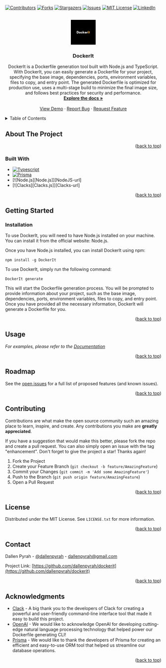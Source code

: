 <!-- Improved compatibility of back to top link: See: https://github.com/othneildrew/Best-README-Template/pull/73 -->
<a name="readme-top"></a>
<!--
*** Thanks for checking out the Best-README-Template. If you have a suggestion
*** that would make this better, please fork the repo and create a pull request
*** or simply open an issue with the tag "enhancement".
*** Don't forget to give the project a star!
*** Thanks again! Now go create something AMAZING! :D
-->



<!-- PROJECT SHIELDS -->
<!--
*** I'm using markdown "reference style" links for readability.
*** Reference links are enclosed in brackets [ ] instead of parentheses ( ).
*** See the bottom of this document for the declaration of the reference variables
*** for contributors-url, forks-url, etc. This is an optional, concise syntax you may use.
*** https://www.markdownguide.org/basic-syntax/#reference-style-links
-->
[![Contributors][contributors-shield]][contributors-url]
[![Forks][forks-shield]][forks-url]
[![Stargazers][stars-shield]][stars-url]
[![Issues][issues-shield]][issues-url]
[![MIT License][license-shield]][license-url]
[![LinkedIn][linkedin-shield]][linkedin-url]



<!-- PROJECT LOGO -->
<br />
<div align="center">
  <a href="https://github.com/dallenpyrah/dockerit">
    <img src="images/logo.png" alt="Logo" width="80" height="80">
  </a>

<h3 align="center">DockerIt</h3>

  <p align="center">
    DockerIt is a Dockerfile generation tool built with Node.js and TypeScript. With DockerIt, you can easily generate a Dockerfile for your project, specifying the base image, dependencies, ports, environment variables, files to copy, and entry point. The generated Dockerfile is optimized for production use, uses a multi-stage build to minimize the final image size, and follows best practices for security and performance.
    <br />
    <a href="https://probable-degree-a99.notion.site/DockerIt-Documentation-e242a154d9f64344bf68b1b560006e3b"><strong>Explore the docs »</strong></a>
    <br />
    <br />
    <a href="https://github.com/dallenpyrah/dockerit">View Demo</a>
    ·
    <a href="https://github.com/dallenpyrah/dockerit/issues">Report Bug</a>
    ·
    <a href="https://github.com/dallenpyrah/dockerit/issues">Request Feature</a>
  </p>
</div>



<!-- TABLE OF CONTENTS -->
<details>
  <summary>Table of Contents</summary>
  <ol>
    <li>
      <a href="#about-the-project">About The Project</a>
      <ul>
        <li><a href="#built-with">Built With</a></li>
      </ul>
    </li>
    <li>
      <a href="#getting-started">Getting Started</a>
      <ul>
        <li><a href="#prerequisites">Prerequisites</a></li>
        <li><a href="#installation">Installation</a></li>
      </ul>
    </li>
    <li><a href="#usage">Usage</a></li>
    <li><a href="#roadmap">Roadmap</a></li>
    <li><a href="#contributing">Contributing</a></li>
    <li><a href="#license">License</a></li>
    <li><a href="#contact">Contact</a></li>
    <li><a href="#acknowledgments">Acknowledgments</a></li>
  </ol>
</details>



<!-- ABOUT THE PROJECT -->
## About The Project

<p align="right">(<a href="#readme-top">back to top</a>)</p>



### Built With

* [![Typescript][Typescript.ts]][Typescript-url]
* [![Prisma][Prisma.p]][Prisma-url]
* [![Node.js][Node.js]][NodeJS-url]
* [![Clacks][Clacks.js]][Clacks-url]

<p align="right">(<a href="#readme-top">back to top</a>)</p>



<!-- GETTING STARTED -->
## Getting Started


### Installation

To use DockerIt, you will need to have Node.js installed on your machine. You can install it from the official website: Node.js.

Once you have Node.js installed, you can install DockerIt using npm:

```
npm install -g DockerIt
```

To use DockerIt, simply run the following command:

```
DockerIt generate
```

This will start the Dockerfile generation process. You will be prompted to provide information about your project, such as the base image, dependencies, ports, environment variables, files to copy, and entry point. Once you have provided all the necessary information, DockerIt will generate a Dockerfile for you.

<p align="right">(<a href="#readme-top">back to top</a>)</p>



<!-- USAGE EXAMPLES -->
## Usage

_For examples, please refer to the [Documentation](https://probable-degree-a99.notion.site/DockerIt-Documentation-e242a154d9f64344bf68b1b560006e3b)_

<p align="right">(<a href="#readme-top">back to top</a>)</p>



<!-- ROADMAP -->
## Roadmap

See the [open issues](https://github.com/github_username/repo_name/issues) for a full list of proposed features (and known issues).

<p align="right">(<a href="#readme-top">back to top</a>)</p>



<!-- CONTRIBUTING -->
## Contributing

Contributions are what make the open source community such an amazing place to learn, inspire, and create. Any contributions you make are **greatly appreciated**.

If you have a suggestion that would make this better, please fork the repo and create a pull request. You can also simply open an issue with the tag "enhancement".
Don't forget to give the project a star! Thanks again!

1. Fork the Project
2. Create your Feature Branch (`git checkout -b feature/AmazingFeature`)
3. Commit your Changes (`git commit -m 'Add some AmazingFeature'`)
4. Push to the Branch (`git push origin feature/AmazingFeature`)
5. Open a Pull Request

<p align="right">(<a href="#readme-top">back to top</a>)</p>



<!-- LICENSE -->
## License

Distributed under the MIT License. See `LICENSE.txt` for more information.

<p align="right">(<a href="#readme-top">back to top</a>)</p>



<!-- CONTACT -->
## Contact

Dallen Pyrah - [@dallenpyrah](https://twitter.com/dallenpyrah) - dallenpyrah@gmail.com

Project Link: [https://github.com/dallenpyrah/dockerit](https://github.com/dallenpyrah/dockerit)

<p align="right">(<a href="#readme-top">back to top</a>)</p>



<!-- ACKNOWLEDGMENTS -->
## Acknowledgments

* [Clack](https://github.com/natemoo-re/clack) - A big thank you to the developers of Clack for creating a powerful and user-friendly command-line interface tool that made it easy to build this project.
* [OpenAI](https://openai.com) - We would like to acknowledge OpenAI for developing cutting-edge natural language processing technology that helped power our Dockerfile generating CLI!
* [Prisma](https://github.com/prisma/prisma) - We would like to thank the developers of Prisma for creating an efficient and easy-to-use ORM tool that helped us streamline our database operations.

<p align="right">(<a href="#readme-top">back to top</a>)</p>



<!-- MARKDOWN LINKS & IMAGES -->
<!-- https://www.markdownguide.org/basic-syntax/#reference-style-links -->
[contributors-shield]: https://img.shields.io/github/contributors/dallenpyrah/dockerit.svg?style=for-the-badge
[contributors-url]: https://github.com/dallenpyrah/dockerit/graphs/contributors
[forks-shield]: https://img.shields.io/github/forks/dallenpyrah/dockerit.svg?style=for-the-badge
[forks-url]: https://github.com/dallenpyrah/dockerit/network/members
[stars-shield]: https://img.shields.io/github/stars/dallenpyrah/dockerit.svg?style=for-the-badge
[stars-url]: https://github.com/dallenpyrah/dockerit/stargazers
[issues-shield]: https://img.shields.io/github/issues/dallenpyrah/dockerit.svg?style=for-the-badge
[issues-url]: https://github.com/dallenpyrah/dockerit/issues
[license-shield]: https://img.shields.io/github/license/dallenpyrah/dockerit.svg?style=for-the-badge
[license-url]: https://github.com/dallenpyrah/dockerit/blob/master/LICENSE.txt
[linkedin-shield]: https://img.shields.io/badge/-LinkedIn-black.svg?style=for-the-badge&logo=linkedin&colorB=555
[linkedin-url]: https://linkedin.com/in/linkedin_username
[product-screenshot]: images/screenshot.png
[Typescript.ts]: https://img.shields.io/badge/Typescript-T-blue
[Typescript-url]: https://www.typescriptlang.org
[Prisma.p]: https://img.shields.io/badge/Prisma-Next--generation%20Node.js%20and%20TypeScript%20ORM-purple
[Prisma-url]: https://www.prisma.io
